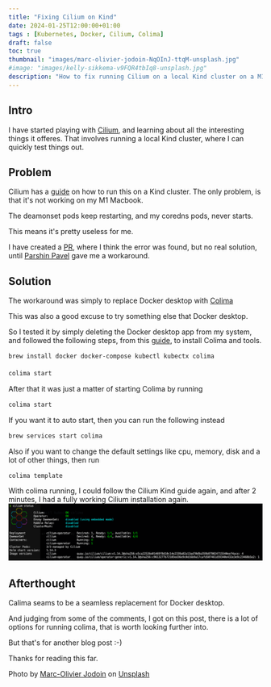 ```yaml
---
title: "Fixing Cilium on Kind"
date: 2024-01-25T12:00:00+01:00
tags : [Kubernetes, Docker, Cilium, Colima]
draft: false
toc: true
thumbnail: "images/marc-olivier-jodoin-NqOInJ-ttqM-unsplash.jpg"
#image: "images/kelly-sikkema-v9FQR4tbIq8-unsplash.jpg"
description: "How to fix running Cilium on a local Kind cluster on a M1 Macbook"
---
```

## Intro

I have started playing with [Cilium](https://cilium.io), and learning about all the interesting things it offeres. 
That involves running a local Kind cluster, where I can quickly test things out. 

## Problem

Cilium has a [guide](https://docs.cilium.io/en/stable/gettingstarted/k8s-install-default/) on how to run this on a Kind cluster. The only problem, is that it's not working on my M1 Macbook.

The deamonset pods keep restarting, and my coredns pods, never starts.

This means it's pretty useless for me.

I have created a [PR](https://github.com/cilium/cilium/issues/30278), where I think the error was found, but no real solution, until [Parshin Pavel](https://github.com/pparshin) gave me a workaround.

## Solution

The workaround was simply to replace Docker desktop with [Colima](https://github.com/abiosoft/colima)

This was also a good excuse to try something else that Docker desktop.

So I tested it by simply deleting the Docker desktop app from my system, and followed the following steps, from this [guide](https://jacobtomlinson.dev/posts/2022/goodbye-docker-desktop-for-mac-hello-colima/), to install Colima and tools.

```bash
brew install docker docker-compose kubectl kubectx colima

colima start
```

After that it was just a matter of starting Colima by running
```bash
colima start
```

If you want it to auto start, then you can run the following instead
```bash
brew services start colima
``````

Also if you want to change the default settings like cpu, memory, disk and a lot of other things, then run
```bash
colima template
```

With colima running, I could follow the Cilium Kind guide again, and after 2 minutes, I had a fully working Cilium installation again.
![Cilium-cluster-working](images/cluster-working.png)

## Afterthought

Calima seams to be a seamless replacement for Docker desktop.

And judging from some of the comments, I got on this post, there is a lot of options for running colima, that is worth looking further into.

But that's for another blog post :-)  

Thanks for reading this far.

Photo by <a href="https://unsplash.com/@marcojodoin?utm_content=creditCopyText&utm_medium=referral&utm_source=unsplash">Marc-Olivier Jodoin</a> on <a href="https://unsplash.com/photos/long-exposure-photography-of-road-and-cars-NqOInJ-ttqM?utm_content=creditCopyText&utm_medium=referral&utm_source=unsplash">Unsplash</a>
  